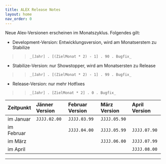 ```yaml
---
title: ALEX Release Notes
layout: home
nav_order: 0
---
```


Neue Alex-Versionen erscheinen im Monatszyklus. Folgendes gilt:

* Development-Version: Entwicklungsversion, wird am Monatserstem zu Stabilize 
>> `_[Jahr] . [(ZielMonat * 2) - 1] . 90 . Bugfix_`
* Stabilize-Version: nur Showstopper, wird am Monatsersten zu Release 
>> `_[Jahr] . [(ZielMonat * 2) - 1] . 99 . Bugfix_`
* Release-Version: nur mehr Hotfixes 
>> `_[Jahr] . [ZielMonat * 2] . 0 . Bugfix_`

|**Zeitpunkt**|**Jänner Version**|**Februar Version**|**März Version**|**April Version**|
|:------------|:-----------------|:------------------|:---------------|:----------------|
|im Januar    |`JJJJ.02.00`      |`JJJJ.03.99`       |`JJJJ.05.90`    |                 |
|im Februar   |                  |`JJJJ.04.00`       |`JJJJ.05.99`    |`JJJJ.07.90`     |
|im März      |                  |                   |`JJJJ.06.00`    |`JJJJ.07.99`     |
|im April     |                  |                   |                |`JJJJ.08.00`     |

----